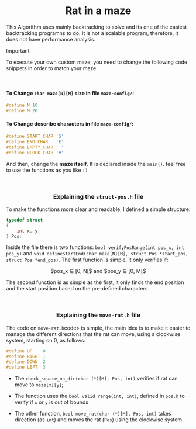 <h1 align="center">Rat in a maze</h1>

This Algorithm uses mainly backtracking to solve and its one of the easiest backtracking programns to do.
It is not a scalable program, therefore, it does not have performance analysis.

> [!IMPORTANT]
> To execute your own custom maze, you need to change the following code snippets in order to match your maze

<br>

#### To Change `char maze[N][M]` size in file `maze-config/`:

```c
#define N 10
#define M 20 
```

#### To Change describe characters in file `maze-config/`: 

```c
#define START_CHAR 'S'
#define END_CHAR   'E'
#define EMPTY_CHAR ' '
#define BLOCK_CHAR '#'
```

And then, change the **maze itself**. It is declared inside the `main()`. feel free to use the functions as you like `:)`

<br/>

<h3 align="center">Explaining the <code>struct-pos.h</code> file</h3>

To make the functions more clear and readable, I defined a simple structure:

```cxx
typedef struct
{
    int x, y;	
} Pos;
```

Inside the file there is two functions: `bool verifyPosRange(int pos_x, int pos_y)` and `void defineStartEnd(char maze[N][M], struct Pos *start_pos, struct Pos *end_pos)`. The first function is simple, it only verifies if: 

<p align="center"> $pos_x ∈ [0, N[$ and $pos_y ∈ [0, M[$</p>

The second function is as simple as the first, it only finds the end position and the start position based on the pre-defined characters

<br/>

<h3 align="center">Explaining the <code>move-rat.h</code> file</h3>

<p>The code on <code>move-rat.h</code>code> is simple, the main idea is to make it easier to manage the different directions that the rat can move, using a clockwise system, starting on 0, as follows: </p>

```c
#define	UP    0
#define	RIGHT 1
#define	DOWN  2
#define	LEFT  3
```

- The `check_square_on_dir(char (*)[M], Pos, int)` verifies if rat can move to `maze[x][y]`;
- The function uses the `bool valid_range(int, int)`, defined in `pos.h` to verify if `x` or `y` is out of bounds

- The other function, `bool move_rat(char (*)[M], Pos, int)` takes direction (as `int`) and moves the rat (`Pos`) using the clockwise system.
